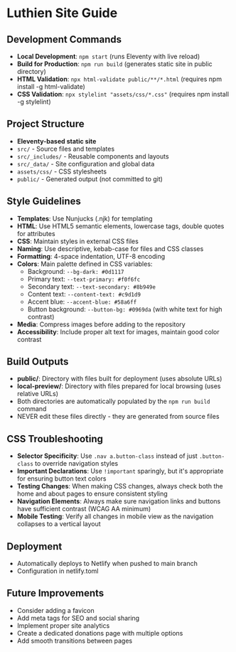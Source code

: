 # Luthien Site Guide

## Development Commands
- **Local Development**: `npm start` (runs Eleventy with live reload)
- **Build for Production**: `npm run build` (generates static site in public directory)
- **HTML Validation**: `npx html-validate public/**/*.html` (requires npm install -g html-validate)
- **CSS Validation**: `npx stylelint "assets/css/*.css"` (requires npm install -g stylelint)

## Project Structure
- **Eleventy-based static site**
- `src/` - Source files and templates
- `src/_includes/` - Reusable components and layouts
- `src/_data/` - Site configuration and global data
- `assets/css/` - CSS stylesheets
- `public/` - Generated output (not committed to git)

## Style Guidelines
- **Templates**: Use Nunjucks (.njk) for templating
- **HTML**: Use HTML5 semantic elements, lowercase tags, double quotes for attributes
- **CSS**: Maintain styles in external CSS files
- **Naming**: Use descriptive, kebab-case for files and CSS classes
- **Formatting**: 4-space indentation, UTF-8 encoding
- **Colors**: Main palette defined in CSS variables:
  - Background: `--bg-dark: #0d1117`
  - Primary text: `--text-primary: #f0f6fc`
  - Secondary text: `--text-secondary: #8b949e`
  - Content text: `--content-text: #c9d1d9`
  - Accent blue: `--accent-blue: #58a6ff`
  - Button background: `--button-bg: #0969da` (with white text for high contrast)
- **Media**: Compress images before adding to the repository
- **Accessibility**: Include proper alt text for images, maintain good color contrast

## Build Outputs
- **public/**: Directory with files built for deployment (uses absolute URLs)
- **local-preview/**: Directory with files prepared for local browsing (uses relative URLs)
- Both directories are automatically populated by the `npm run build` command
- NEVER edit these files directly - they are generated from source files

## CSS Troubleshooting
- **Selector Specificity**: Use `.nav a.button-class` instead of just `.button-class` to override navigation styles
- **Important Declarations**: Use `!important` sparingly, but it's appropriate for ensuring button text colors
- **Testing Changes**: When making CSS changes, always check both the home and about pages to ensure consistent styling
- **Navigation Elements**: Always make sure navigation links and buttons have sufficient contrast (WCAG AA minimum)
- **Mobile Testing**: Verify all changes in mobile view as the navigation collapses to a vertical layout

## Deployment
- Automatically deploys to Netlify when pushed to main branch
- Configuration in netlify.toml

## Future Improvements
- Consider adding a favicon
- Add meta tags for SEO and social sharing
- Implement proper site analytics
- Create a dedicated donations page with multiple options
- Add smooth transitions between pages